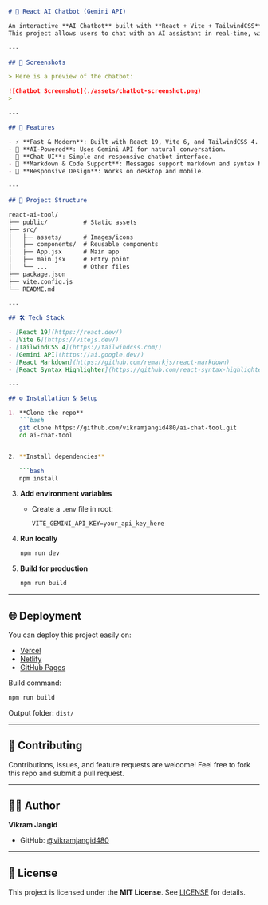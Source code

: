 
```markdown
# 🤖 React AI Chatbot (Gemini API)

An interactive **AI Chatbot** built with **React + Vite + TailwindCSS**, powered by **Google Gemini API**.  
This project allows users to chat with an AI assistant in real-time, with clean UI and syntax highlighting for code responses.

---

## 📸 Screenshots

> Here is a preview of the chatbot:

![Chatbot Screenshot](./assets/chatbot-screenshot.png)
>

---

## 🚀 Features

- ⚡ **Fast & Modern**: Built with React 19, Vite 6, and TailwindCSS 4.  
- 🤖 **AI-Powered**: Uses Gemini API for natural conversation.  
- 💬 **Chat UI**: Simple and responsive chatbot interface.  
- 🎨 **Markdown & Code Support**: Messages support markdown and syntax highlighting.  
- 📱 **Responsive Design**: Works on desktop and mobile.  

---

## 📂 Project Structure

react-ai-tool/
├── public/          # Static assets
├── src/
│   ├── assets/      # Images/icons
│   ├── components/  # Reusable components
│   ├── App.jsx      # Main app
│   ├── main.jsx     # Entry point
│   └── ...          # Other files
├── package.json
├── vite.config.js
└── README.md

---

## 🛠️ Tech Stack

- [React 19](https://react.dev/)  
- [Vite 6](https://vitejs.dev/)  
- [TailwindCSS 4](https://tailwindcss.com/)  
- [Gemini API](https://ai.google.dev/)  
- [React Markdown](https://github.com/remarkjs/react-markdown)  
- [React Syntax Highlighter](https://github.com/react-syntax-highlighter/react-syntax-highlighter)

---

## ⚙️ Installation & Setup

1. **Clone the repo**
   ```bash
   git clone https://github.com/vikramjangid480/ai-chat-tool.git
   cd ai-chat-tool


2. **Install dependencies**

   ```bash
   npm install
   ```

3. **Add environment variables**

   * Create a `.env` file in root:

     ```env
     VITE_GEMINI_API_KEY=your_api_key_here
     ```

4. **Run locally**

   ```bash
   npm run dev
   ```

5. **Build for production**

   ```bash
   npm run build
   ```

---

## 🌐 Deployment

You can deploy this project easily on:

* [Vercel](https://vercel.com/)
* [Netlify](https://www.netlify.com/)
* [GitHub Pages](https://pages.github.com/)

Build command:

```bash
npm run build
```

Output folder: `dist/`

---

## 🤝 Contributing

Contributions, issues, and feature requests are welcome!
Feel free to fork this repo and submit a pull request.

---

## 👨‍💻 Author

**Vikram Jangid**

* GitHub: [@vikramjangid480](https://github.com/vikramjangid480)

---

## 📜 License

This project is licensed under the **MIT License**.
See [LICENSE](LICENSE) for details.

```





